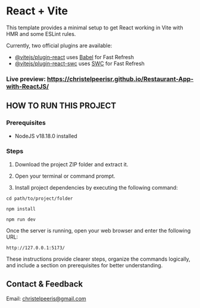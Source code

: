 # React + Vite

This template provides a minimal setup to get React working in Vite with HMR and some ESLint rules.

Currently, two official plugins are available:

- [@vitejs/plugin-react](https://github.com/vitejs/vite-plugin-react/blob/main/packages/plugin-react/README.md) uses [Babel](https://babeljs.io/) for Fast Refresh
- [@vitejs/plugin-react-swc](https://github.com/vitejs/vite-plugin-react-swc) uses [SWC](https://swc.rs/) for Fast Refresh

### Live preview: https://christelpeerisr.github.io/Restaurant-App-with-ReactJS/

## HOW TO RUN THIS PROJECT

### Prerequisites
- NodeJS v18.18.0 installed 

### Steps
1. Download the project ZIP folder and extract it.
2. Open your terminal or command prompt.

3. Install project dependencies by executing the following command:
```
cd path/to/project/folder
```
```
npm install
```
```
npm run dev
```
Once the server is running, open your web browser and enter the following URL:
```
http://127.0.0.1:5173/
```

These instructions provide clearer steps, organize the commands logically, and include a section on prerequisites for better understanding.

## Contact & Feedback
Email: christelpeeris@gmail.com
